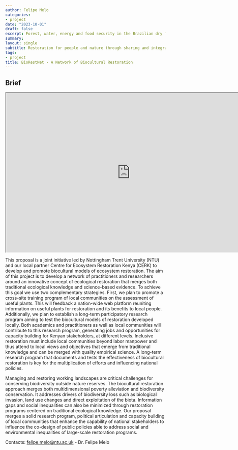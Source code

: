 ```yaml
---
author: Felipe Melo
categories:
- project
date: "2023-10-01"
draft: false
excerpt: Forest, water, energy and food security in the Brazilian dry forests
summary: 
layout: single
subtitle: Restoration for people and nature through sharing and integrating knowledge
tags:
- project
title: BioRestNet - A Network of Biocultural Restoration
---
```


## Brief

<iframe width="780" height="500" class="slide-deck" src="https://ecoaplic.org/slides_aulas/apresentacoes/biorestnet.html#/title-slide"></iframe>

This proposal is a joint initiative led by Nottingham Trent University (NTU) and our local partner Centre for Ecosystem Restoration Kenya (CERK) to develop and promote biocultural models of ecosystem restoration. The aim of this project is to develop a network of practitioners and researchers around an innovative concept of ecological restoration that merges both traditional ecological knowledge and science-based evidence. To achieve this goal we use two complementary strategies. First, we plan to promote a cross-site training program of local communities on the assessment of useful plants. This will feedback a nation-wide web platform reuniting information on useful plants for restoration and its benefits to local people. Additionally, we plan to establish a long-term participatory research program aiming to test the biocultural models of restoration developed locally. Both academics and practitioners as well as local communities will contribute to this research program, generating jobs and opportunities for capacity building for Kenyan stakeholders, at different levels. Inclusive restoration must include local communities beyond labor manpower and thus attend to local views and objectives that emerge from traditional knowledge and can be merged with quality empirical science. A long-term research program that documents and tests the effectiveness of biocultural restoration is key for the multiplication of efforts and influencing national policies. 

Managing and restoring working landscapes are critical challenges for conserving biodiversity outside nature reserves. The biocultural restoration approach merges both multidimensional poverty alleviation and biodiversity conservation. It addresses drivers of biodiversity loss such as biological invasion, land use changes  and direct exploitation of the biota. Information gaps and social inequalities can also be minimized through restoration programs centered on traditional ecological knowledge. Our proposal merges a solid research program, political articulation and capacity building of local communities that enhance the capability of national stakeholders to influence the co-design of public policies able to address social and environmental inequalities of large-scale restoration programs.


Contacts: <felipe.melo@ntu.ac.uk>  - Dr. Felipe Melo
         

